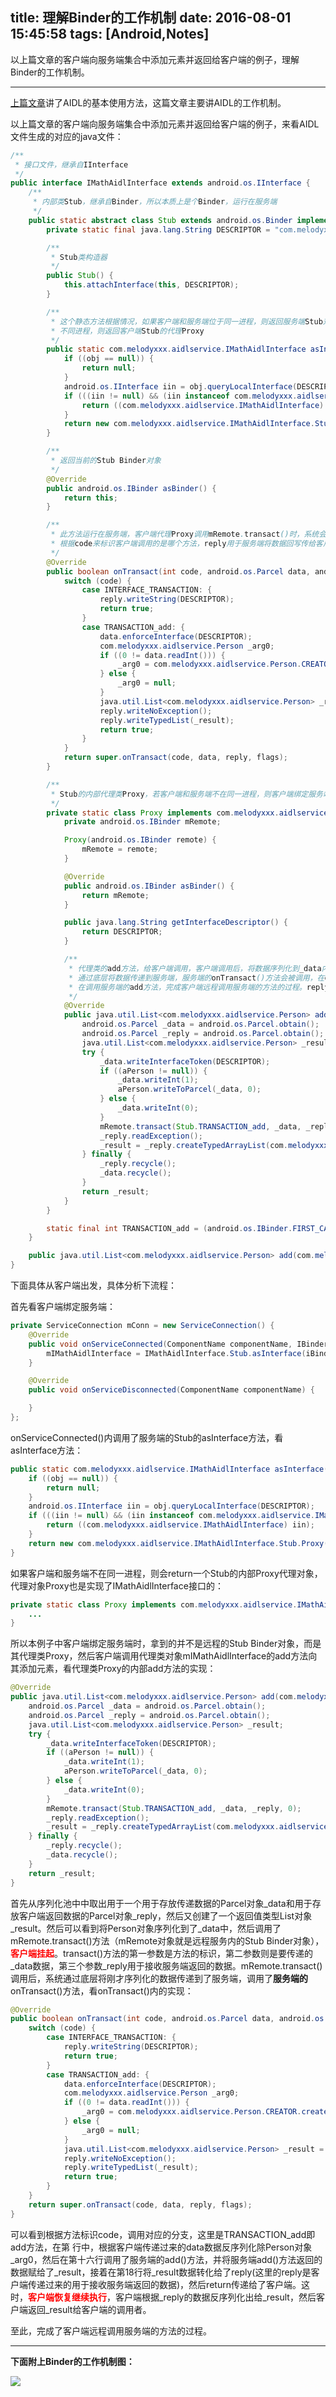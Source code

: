 title: 理解Binder的工作机制
date: 2016-08-01 15:45:58
tags: [Android,Notes]
---

以上篇文章的客户端向服务端集合中添加元素并返回给客户端的例子，理解Binder的工作机制。

<!--more-->

---

[上篇文章](http://melodyxxx.com/2016/07/31/%E5%88%9D%E6%8E%A2AIDL/)讲了AIDL的基本使用方法，这篇文章主要讲AIDL的工作机制。

以上篇文章的客户端向服务端集合中添加元素并返回给客户端的例子，来看AIDL文件生成的对应的java文件：
``` java
/**
 * 接口文件，继承自IInterface
 */
public interface IMathAidlInterface extends android.os.IInterface {
    /**
     * 内部类Stub，继承自Binder，所以本质上是个Binder，运行在服务端
     */
    public static abstract class Stub extends android.os.Binder implements com.melodyxxx.aidlservice.IMathAidlInterface {
        private static final java.lang.String DESCRIPTOR = "com.melodyxxx.aidlservice.IMathAidlInterface";

        /**
         * Stub类构造器
         */
        public Stub() {
            this.attachInterface(this, DESCRIPTOR);
        }

        /**
         * 这个静态方法根据情况，如果客户端和服务端位于同一进程，则返回服务端Stub对象本身，如果客户端和服务端位于
         * 不同进程，则返回客户端Stub的代理Proxy
         */
        public static com.melodyxxx.aidlservice.IMathAidlInterface asInterface(android.os.IBinder obj) {
            if ((obj == null)) {
                return null;
            }
            android.os.IInterface iin = obj.queryLocalInterface(DESCRIPTOR);
            if (((iin != null) && (iin instanceof com.melodyxxx.aidlservice.IMathAidlInterface))) {
                return ((com.melodyxxx.aidlservice.IMathAidlInterface) iin);
            }
            return new com.melodyxxx.aidlservice.IMathAidlInterface.Stub.Proxy(obj);
        }

        /**
         * 返回当前的Stub Binder对象
         */
        @Override
        public android.os.IBinder asBinder() {
            return this;
        }

        /**
         * 此方法运行在服务端，客户端代理Proxy调用mRemote.transact()时，系统会通过底层传输到服务端调用此方法，
         * 根据code来标识客户端调用的是哪个方法，reply用于服务端将数据回写传给客户端。
         */
        @Override
        public boolean onTransact(int code, android.os.Parcel data, android.os.Parcel reply, int flags) throws android.os.RemoteException {
            switch (code) {
                case INTERFACE_TRANSACTION: {
                    reply.writeString(DESCRIPTOR);
                    return true;
                }
                case TRANSACTION_add: {
                    data.enforceInterface(DESCRIPTOR);
                    com.melodyxxx.aidlservice.Person _arg0;
                    if ((0 != data.readInt())) {
                        _arg0 = com.melodyxxx.aidlservice.Person.CREATOR.createFromParcel(data);
                    } else {
                        _arg0 = null;
                    }
                    java.util.List<com.melodyxxx.aidlservice.Person> _result = this.add(_arg0);
                    reply.writeNoException();
                    reply.writeTypedList(_result);
                    return true;
                }
            }
            return super.onTransact(code, data, reply, flags);
        }

        /**
         * Stub的内部代理类Proxy，若客户端和服务端不在同一进程，则客户端绑定服务端时，拿到了就是这个服务端的的代理Proxy对象
         */
        private static class Proxy implements com.melodyxxx.aidlservice.IMathAidlInterface {
            private android.os.IBinder mRemote;

            Proxy(android.os.IBinder remote) {
                mRemote = remote;
            }

            @Override
            public android.os.IBinder asBinder() {
                return mRemote;
            }

            public java.lang.String getInterfaceDescriptor() {
                return DESCRIPTOR;
            }

            /**
             * 代理类的add方法，给客户端调用，客户端调用后，将数据序列化到_data内，调用mRemote.transact，系统
             * 通过底层将数据传递到服务端，服务端的onTransact()方法会被调用，在onTransact()内将数据反序列化，
             * 在调用服务端的add方法，完成客户端远程调用服务端的方法的过程。reply则用于接收服务端返回的数据。
             */
            @Override
            public java.util.List<com.melodyxxx.aidlservice.Person> add(com.melodyxxx.aidlservice.Person aPerson) throws android.os.RemoteException {
                android.os.Parcel _data = android.os.Parcel.obtain();
                android.os.Parcel _reply = android.os.Parcel.obtain();
                java.util.List<com.melodyxxx.aidlservice.Person> _result;
                try {
                    _data.writeInterfaceToken(DESCRIPTOR);
                    if ((aPerson != null)) {
                        _data.writeInt(1);
                        aPerson.writeToParcel(_data, 0);
                    } else {
                        _data.writeInt(0);
                    }
                    mRemote.transact(Stub.TRANSACTION_add, _data, _reply, 0);
                    _reply.readException();
                    _result = _reply.createTypedArrayList(com.melodyxxx.aidlservice.Person.CREATOR);
                } finally {
                    _reply.recycle();
                    _data.recycle();
                }
                return _result;
            }
        }

        static final int TRANSACTION_add = (android.os.IBinder.FIRST_CALL_TRANSACTION + 0);
    }

    public java.util.List<com.melodyxxx.aidlservice.Person> add(com.melodyxxx.aidlservice.Person aPerson) throws android.os.RemoteException;
}
```

下面具体从客户端出发，具体分析下流程：

首先看客户端绑定服务端：
``` java
private ServiceConnection mConn = new ServiceConnection() {
    @Override
    public void onServiceConnected(ComponentName componentName, IBinder iBinder) {
        mIMathAidlInterface = IMathAidlInterface.Stub.asInterface(iBinder);
    }

    @Override
    public void onServiceDisconnected(ComponentName componentName) {

    }
};
```
onServiceConnected()内调用了服务端的Stub的asInterface方法，看asInterface方法：
``` java
public static com.melodyxxx.aidlservice.IMathAidlInterface asInterface(android.os.IBinder obj) {
    if ((obj == null)) {
        return null;
    }
    android.os.IInterface iin = obj.queryLocalInterface(DESCRIPTOR);
    if (((iin != null) && (iin instanceof com.melodyxxx.aidlservice.IMathAidlInterface))) {
        return ((com.melodyxxx.aidlservice.IMathAidlInterface) iin);
    }
    return new com.melodyxxx.aidlservice.IMathAidlInterface.Stub.Proxy(obj);
}
```
如果客户端和服务端不在同一进程，则会return一个Stub的内部Proxy代理对象，代理对象Proxy也是实现了IMathAidlInterface接口的：
``` java
private static class Proxy implements com.melodyxxx.aidlservice.IMathAidlInterface {
	...
}
```

所以本例子中客户端绑定服务端时，拿到的并不是远程的Stub Binder对象，而是其代理类Proxy，然后客户端调用代理类对象mIMathAidlInterface的add方法向其添加元素，看代理类Proxy的内部add方法的实现：
``` java
@Override
public java.util.List<com.melodyxxx.aidlservice.Person> add(com.melodyxxx.aidlservice.Person aPerson) throws android.os.RemoteException {
    android.os.Parcel _data = android.os.Parcel.obtain();
    android.os.Parcel _reply = android.os.Parcel.obtain();
    java.util.List<com.melodyxxx.aidlservice.Person> _result;
    try {
        _data.writeInterfaceToken(DESCRIPTOR);
        if ((aPerson != null)) {
            _data.writeInt(1);
            aPerson.writeToParcel(_data, 0);
        } else {
            _data.writeInt(0);
        }
        mRemote.transact(Stub.TRANSACTION_add, _data, _reply, 0);
        _reply.readException();
        _result = _reply.createTypedArrayList(com.melodyxxx.aidlservice.Person.CREATOR);
    } finally {
        _reply.recycle();
        _data.recycle();
    }
    return _result;
}
```

首先从序列化池中中取出用于一个用于存放传递数据的Parcel对象_data和用于存放客户端返回数据的Parcel对象_reply，然后又创建了一个返回值类型List对象_result。然后可以看到将Person对象序列化到了_data中，然后调用了mRemote.transact()方法（mRemote对象就是远程服务内的Stub Binder对象），<font color='red'>**客户端挂起**</font>。transact()方法的第一参数是方法的标识，第二参数则是要传递的_data数据，第三个参数_reply用于接收服务端返回的数据。mRemote.transact()调用后，系统通过底层将刚才序列化的数据传递到了服务端，调用了**服务端的**onTransact()方法，看onTransact()内的实现：
``` java
@Override
public boolean onTransact(int code, android.os.Parcel data, android.os.Parcel reply, int flags) throws android.os.RemoteException {
    switch (code) {
        case INTERFACE_TRANSACTION: {
            reply.writeString(DESCRIPTOR);
            return true;
        }
        case TRANSACTION_add: {
            data.enforceInterface(DESCRIPTOR);
            com.melodyxxx.aidlservice.Person _arg0;
            if ((0 != data.readInt())) {
                _arg0 = com.melodyxxx.aidlservice.Person.CREATOR.createFromParcel(data);
            } else {
                _arg0 = null;
            }
            java.util.List<com.melodyxxx.aidlservice.Person> _result = this.add(_arg0);
            reply.writeNoException();
            reply.writeTypedList(_result);
            return true;
        }
    }
    return super.onTransact(code, data, reply, flags);
}
```

可以看到根据方法标识code，调用对应的分支，这里是TRANSACTION_add即add方法，在第
行中，根据客户端传递过来的data数据反序列化除Person对象_arg0，然后在第十六行调用了服务端的add()方法，并将服务端add()方法返回的数据赋给了_result，接着在第18行将_result数据转化给了reply(这里的reply是客户端传递过来的用于接收服务端返回的数据)，然后return传递给了客户端。这时，<font color='red'>**客户端恢复继续执行**</font>，客户端根据_reply的数据反序列化出给_result，然后客户端返回_result给客户端的调用者。

至此，完成了客户端远程调用服务端的方法的过程。

---

**下面附上Binder的工作机制图：**

![](http://i.imgur.com/fAB1cPe.png)



